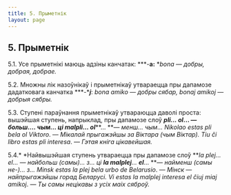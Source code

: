 ```yaml
---
title: 5. Прыметнік
layout: page
---
```

## 5. Прыметнік

5.1. Усе прыметнікі маюць адзіны канчатак: ***-****a**:** **bona* —
*добры, добрая, добрае.*

5.2. Множны лік назоўнікаў і прыметнікаў утвараецца пры дапамозе
дадатковага канчатка ***-****j***: *bona amiko* — *добры сябар,
bonaj amikoj* — *добрыя сябры.*

5.3. Ступені параўнання прыметнікаў утвараюцца даволі проста: вышэйшая
ступень, напрыклад, пры дапамозе слоў ***pli... ****ol*****... **—
*больш.... чым...* ці ***malpli****... ****o****l*****... **—
*менш... чым... Nikolao estas pli bela ol Viktoro*. — *Мікалай
прыгажэйшы за Віктара (чым Віктар). Tiu ĉi libro estas pli
interesa*. — *Гэтая кніга цікавейшая.*

5.4.* *Найвышэйшая ступень утвараецца пры дапамозе слоў ***la plej...
el... **—* *найбольш (самы)... з...* ці ***la malplej****...
****el*****... **— *найменш (самы не-)... з... Minsk estas la plej
bela urbo de Belarusio*. — *Мінск* — *найпрыгажэйшы горад Беларусі. Vi
estas la malplej interesa el ĉiuj miaj amikoj*. — *Ты самы нецікавы з
усіх маіх сяброў.*

